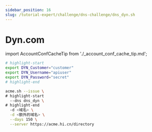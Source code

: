 ```yaml
---
sidebar_position: 16
slug: /tutorial-expert/challenge/dns-challenge/dns_dyn.sh
---
```


# Dyn.com



import AccountConfCacheTip from './_account_conf_cache_tip.md';

<AccountConfCacheTip />

```bash
# highlight-start
export DYN_Customer="customer"
export DYN_Username="apiuser"
export DYN_Password="secret"
# highlight-end

acme.sh --issue \
# highlight-start
  --dns dns_dyn \
# highlight-end
  -d <域名> \
  -d <额外的域名> \
  --days 150 \
  --server https://acme.hi.cn/directory
```
